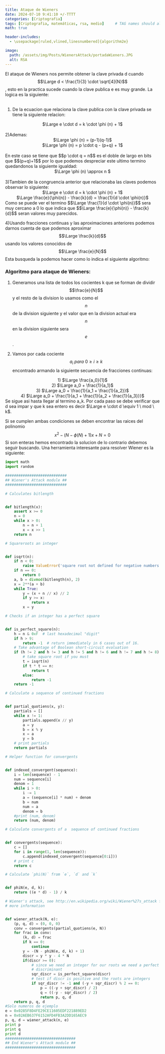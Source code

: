 ```yaml
---
title: Ataque de Wieners 
date: 2024-07-10 9:41:10 +/-TTTT
categories: [Criptografia]
tags: [Criptografia, matemáticas, rsa, medio]     # TAG names should always be lowercase
math: true

header-includes:
  - \usepackage[ruled,vlined,linesnumbered]{algorithm2e}

image:
  path: /assets/img/Posts/WienersAttack/portadaWieners.JPG
  alt: RSA
---
```


El ataque de Wieners nos permite obtener la clave privada d cuando $$\Large d < \frac{1}{3} \cdot \sqrt[4]{N}$$, esto en la practica sucede cuando la clave publica e es muy grande. La logica es la siguiente:
<br>
<br>

1) De la ecuacion que relaciona la clave publica con la clave privada se tiene la siguiente relacion:
<div style="text-align: center;">
 $\Large e \cdot d = k \cdot \phi (n) + 1$
</div>
<br>
2)Ademas:
<div style="text-align: center;">
 $\Large \phi (n) = (p-1)(q-1)$
 <br>
 $\Large \phi (n) = p \cdot q - (p+q) + 1$
</div>
 <br>
En este caso se tiene que $$p \cdot q = n$$ es el doble de largo en bits que $$(p+q)+1$$ por lo que podemos despreciar este ultimo termino quedandonos la siguiente igualdad:
<div style="text-align: center;">
 $\Large \phi (n) \approx n $
</div>
<br>
3)Tambien de la congruencia anterior que relacionaba las claves podemos observar lo siguiente:
<div style="text-align: center;">
 $\Large e \cdot d = k \cdot \phi (n) + 1$
<br>
 $\Large \frac{e}{\phi(n)} - \frac{k}{d} = \frac{1}{d \cdot \phi(n)}$
</div>
Como se puede ver el termino $$\Large \frac{1}{d \cdot \phi(n)}$$ sera muy cercano a 0 lo que indica que $$\Large \frac{e}{\phi(n)} - \frac{k}{d}$$ seran valores muy parecidos.

4)Usando fracciones continuas y las aproximaciones anteriores podemos darnos cuenta de que podemos aproximar $$\Large \frac{k}{d}$$ usando los valores conocidos de $$\Large \frac{e}{N}$$ Esta busqueda la podemos hacer como lo indica el siguiente algoritmo:

### Algoritmo para ataque de Wieners:
1) Generamos una lista de todos los cocientes k que se forman de dividir $$\frac{e}{N}$$ y el resto de la division lo usamos como el $$n$$ de la division siguiente y el valor que en la division actual era $$n$$ en la division siguiente sera $$e$$.

2) Vamos por cada cociente $$a_{i} \ para \ 0 \geq i \geq k$$ encontrado armando la siguiente secuencia de fracciones continuas:

<div style="text-align: center;">
 1) $\Large \frac{a_0}{1}$
 <br>
 2) $\Large a_0 + \frac{1}{a_1}$
 <br>
 3) $\Large a_0 + \frac{1}{a_1 + \frac{1}{a_2}}$
 <br>
 4) $\Large a_0 + \frac{1}{a_1 + \frac{1}{a_2 + \frac{1}{a_3}}}$
</div>
Se sigue asi hasta llegar al termino a_k.
Por cada paso se debe verificar que d sea impar y que k sea entero es decir $\Large e \cdot d \equiv 1 \ mod \ k$.

Si se cumplen ambas condiciones se deben encontrar las raices del polinomio $$x^2 - (N - \phi (N) + 1)x + N = 0$$ Si son enteras hemos encontrado la solucion de lo contrario debemos seguir buscando. Una herramienta interesante para resolver Wiener es la siguiente:

```python
import math
import random

############################
## Wiener's Attack module ##
############################

# Calculates bitlength


def bitlength(x):
    assert x >= 0
    n = 0
    while x > 0:
        n = n + 1
        x = x >> 1
    return n

# Squareroots an integer


def isqrt(n):
    if n < 0:
        raise ValueError('square root not defined for negative numbers')
    if n == 0:
        return 0
    a, b = divmod(bitlength(n), 2)
    x = 2**(a + b)
    while True:
        y = (x + n // x) // 2
        if y >= x:
            return x
        x = y

# Checks if an integer has a perfect square


def is_perfect_square(n):
    h = n & 0xF  # last hexadecimal "digit"
    if h > 9:
        return -1  # return immediately in 6 cases out of 16.
    # Take advantage of Boolean short-circuit evaluation
    if (h != 2 and h != 3 and h != 5 and h != 6 and h != 7 and h != 8):
        # take square root if you must
        t = isqrt(n)
        if t * t == n:
            return t
        else:
            return -1
    return -1

# Calculate a sequence of continued fractions


def partial_quotiens(x, y):
    partials = []
    while x != 1:
        partials.append(x // y)
        a = y
        b = x % y
        x = a
        y = b
    # print partials
    return partials

# Helper function for convergents


def indexed_convergent(sequence):
    i = len(sequence) - 1
    num = sequence[i]
    denom = 1
    while i > 0:
        i -= 1
        a = (sequence[i] * num) + denom
        b = num
        num = a
        denom = b
    #print (num, denom)
    return (num, denom)

# Calculate convergents of a  sequence of continued fractions


def convergents(sequence):
    c = []
    for i in range(1, len(sequence)):
        c.append(indexed_convergent(sequence[0:i]))
    # print c
    return c

# Calculate `phi(N)` from `e`, `d` and `k`


def phiN(e, d, k):
    return ((e * d) - 1) / k

# Wiener's attack, see http://en.wikipedia.org/wiki/Wiener%27s_attack for
# more information


def wiener_attack(N, e):
    (p, q, d) = (0, 0, 0)
    conv = convergents(partial_quotiens(e, N))
    for frac in conv:
        (k, d) = frac
        if k == 0:
            continue
        y = -(N - phiN(e, d, k) + 1)
        discr = y * y - 4 * N
        if(discr >= 0):
            # since we need an integer for our roots we need a perfect squared
            # discriminant
            sqr_discr = is_perfect_square(discr)
            # test if discr is positive and the roots are integers
            if sqr_discr != -1 and (-y + sqr_discr) % 2 == 0:
                p = ((-y + sqr_discr) / 2)
                q = ((-y - sqr_discr) / 2)
                return p, q, d
    return p, q, d
#Solo numeros de ejemplo
e = 0x0285F8D4FE29CE11605EDF221889ED2
n = 0x02AEB637F6152AFD4FB3A2DD165AEC9
p, q, d = wiener_attack(n, e)
print p
print q
print d
################################
## End Wiener's Attack module ##
################################
```